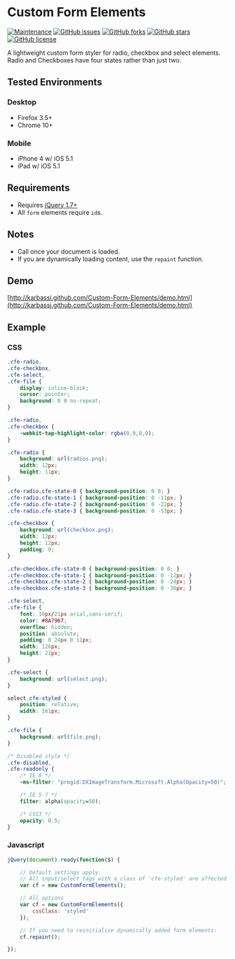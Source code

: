# Custom Form Elements

[![Maintenance]](https://github.com/karbassi/Custom-Form-Elements/)
[![GitHub issues]](https://github.com/karbassi/Custom-Form-Elements/issues)
[![GitHub forks]](https://github.com/karbassi/Custom-Form-Elements/network)
[![GitHub stars]](https://github.com/karbassi/Custom-Form-Elements/stargazers)
[![GitHub license]](https://github.com/karbassi/Custom-Form-Elements)

A lightweight custom form styler for radio, checkbox and select elements. Radio and Checkboxes have four states rather than just two.

## Tested Environments

### Desktop

* Firefox 3.5+
* Chrome 10+

### Mobile

* iPhone 4 w/ iOS 5.1
* iPad w/ iOS 5.1

## Requirements

* Requires [jQuery 1.7+](http://jquery.com)
* All `form` elements require `id`s.

## Notes

* Call once your document is loaded.
* If you are dynamically loading content, use the `repaint` function.

## Demo

[http://karbassi.github.com/Custom-Form-Elements/demo.html](http://karbassi.github.com/Custom-Form-Elements/demo.html)

## Example

### CSS

```css
.cfe-radio,
.cfe-checkbox,
.cfe-select,
.cfe-file {
    display: inline-block;
    cursor: pointer;
    background: 0 0 no-repeat;
}

.cfe-radio,
.cfe-checkbox {
    -webkit-tap-highlight-color: rgba(0,0,0,0);
}

.cfe-radio {
    background: url(radios.png);
    width: 12px;
    height: 11px;
}

.cfe-radio.cfe-state-0 { background-position: 0 0; }
.cfe-radio.cfe-state-1 { background-position: 0 -11px; }
.cfe-radio.cfe-state-2 { background-position: 0 -22px; }
.cfe-radio.cfe-state-3 { background-position: 0 -33px; }

.cfe-checkbox {
    background: url(checkbox.png);
    width: 12px;
    height: 12px;
    padding: 0;
}

.cfe-checkbox.cfe-state-0 { background-position: 0 0; }
.cfe-checkbox.cfe-state-1 { background-position: 0 -12px; }
.cfe-checkbox.cfe-state-2 { background-position: 0 -24px; }
.cfe-checkbox.cfe-state-3 { background-position: 0 -36px; }

.cfe-select,
.cfe-file {
    font: 10px/21px arial,sans-serif;
    color: #8A7967;
    overflow: hidden;
    position: absolute;
    padding: 0 24px 0 11px;
    width: 126px;
    height: 21px;
}

.cfe-select {
    background: url(select.png);
}

select.cfe-styled {
    position: relative;
    width: 161px;
}

.cfe-file {
    background: url(file.png);
}

/* Disabled style */
.cfe-disabled,
.cfe-readonly {
    /* IE 8 */
    -ms-filter: "progid:DXImageTransform.Microsoft.Alpha(Opacity=50)";

    /* IE 5-7 */
    filter: alpha(opacity=50);

    /* CSS3 */
    opacity: 0.5;
}
```

### Javascript

```javascript
jQuery(document).ready(function($) {

    // Default settings apply.
    // All input/select tags with a class of 'cfe-styled' are affected.
    var cf = new CustomFormElements();

    // All options
    var cf = new CustomFormElements({
        cssClass: 'styled'
    });

    // If you need to reinitialize dynamically added form elements:
    cf.repaint();

});
```


[Maintenance]: https://img.shields.io/maintenance/STATUS/2018.svg?style=for-the-badge
[GitHub issues]: https://img.shields.io/github/issues/karbassi/Custom-Form-Elements.svg?style=for-the-badge
[GitHub forks]: https://img.shields.io/github/forks/karbassi/Custom-Form-Elements.svg?style=for-the-badge
[GitHub stars]: https://img.shields.io/github/stars/karbassi/Custom-Form-Elements.svg?style=for-the-badge
[GitHub license]: https://img.shields.io/github/license/karbassi/Custom-Form-Elements.svg?style=for-the-badge
